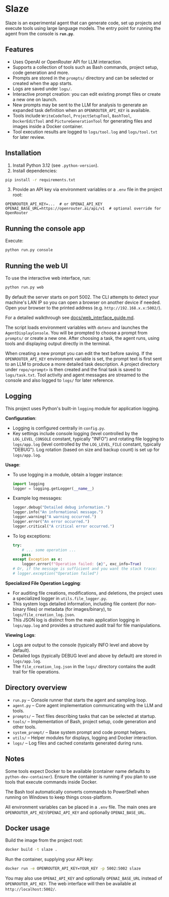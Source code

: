 # Slaze

Slaze is an experimental agent that can generate code, set up projects and execute tools using large language models. The entry point for running the agent from the console is **`run.py`**.

## Features

- Uses OpenAI or OpenRouter API for LLM interaction.
- Supports a collection of tools such as Bash commands, project setup, code generation and more.
- Prompts are stored in the `prompts/` directory and can be selected or created when the app starts.
- Logs are saved under `logs/`.
- Interactive prompt creation: you can edit existing prompt files or create a new one on launch.
- New prompts may be sent to the LLM for analysis to generate an expanded task definition when an
  `OPENROUTER_API_KEY` is available.
- Tools include `WriteCodeTool`, `ProjectSetupTool`, `BashTool`, `DockerEditTool` and
  `PictureGenerationTool` for generating files and images inside a Docker container.
- Tool execution results are logged to `logs/tool.log` and `logs/tool.txt` for later review.

## Installation

1. Install Python 3.12 (see `.python-version`).
2. Install dependencies:

```bash
pip install -r requirements.txt
```

3. Provide an API key via environment variables or a `.env` file in the project root:

```
OPENROUTER_API_KEY=...  # or OPENAI_API_KEY
OPENAI_BASE_URL=https://openrouter.ai/api/v1  # optional override for OpenRouter
```

## Running the console app

Execute:

```bash
python run.py console
```

## Running the web UI

To use the interactive web interface, run:

```bash
python run.py web
```

By default the server starts on port 5002. The CLI attempts to detect your
machine's LAN IP so you can open a browser on another device if needed.
Open your browser to the printed address (e.g. `http://192.168.x.x:5002/`).

For a detailed walkthrough see [docs/web_interface_guide.md](docs/web_interface_guide.md).

The script loads environment variables with `dotenv` and launches the `AgentDisplayConsole`. You will be prompted to choose a prompt from `prompts/` or create a new one. After choosing a task, the agent runs, using tools and displaying output directly in the terminal.

When creating a new prompt you can edit the text before saving. If the
`OPENROUTER_API_KEY` environment variable is set, the prompt text is first sent
to an LLM to produce a more detailed task description. A project directory under
`repo/<prompt>` is then created and the final task is saved to `logs/task.txt`.
Tool activity and agent messages are streamed to the console and also logged to
`logs/` for later reference.

## Logging

This project uses Python's built-in `logging` module for application logging.

**Configuration**:
*   Logging is configured centrally in `config.py`.
*   Key settings include console logging (level controlled by the `LOG_LEVEL_CONSOLE` constant, typically "INFO") and rotating file logging to `logs/app.log` (level controlled by the `LOG_LEVEL_FILE` constant, typically "DEBUG"). Log rotation (based on size and backup count) is set up for `logs/app.log`.

**Usage**:
*   To use logging in a module, obtain a logger instance:
    ```python
    import logging
    logger = logging.getLogger(__name__)
    ```
*   Example log messages:
    ```python
    logger.debug("Detailed debug information.")
    logger.info("An informational message.")
    logger.warning("A warning occurred.")
    logger.error("An error occurred.")
    logger.critical("A critical error occurred.")
    ```
*   To log exceptions:
    ```python
    try:
        # ... some operation ...
        pass
    except Exception as e:
        logger.error(f"Operation failed: {e}", exc_info=True)
    # Or, if the message is sufficient and you want the stack trace:
    # logger.exception("Operation failed")
    ```

**Specialized File Operation Logging**:
*   For auditing file creations, modifications, and deletions, the project uses a specialized logger in `utils.file_logger.py`.
*   This system logs detailed information, including file content (for non-binary files) or metadata (for images/binary), to `logs/file_creation_log.json`.
*   This JSON log is distinct from the main application logging in `logs/app.log` and provides a structured audit trail for file manipulations.

**Viewing Logs**:
*   Logs are output to the console (typically INFO level and above by default).
*   Detailed logs (typically DEBUG level and above by default) are stored in `logs/app.log`.
*   The `file_creation_log.json` in the `logs/` directory contains the audit trail for file operations.

## Directory overview

- `run.py` – Console runner that starts the agent and sampling loop.
- `agent.py` – Core agent implementation communicating with the LLM and tools.
- `prompts/` – Text files describing tasks that can be selected at startup.
- `tools/` – Implementation of Bash, project setup, code generation and other tools.
- `system_prompt/` – Base system prompt and code prompt helpers.
- `utils/` – Helper modules for displays, logging and Docker interaction.
- `logs/` – Log files and cached constants generated during runs.

## Notes

Some tools expect Docker to be available (container name defaults to
`python-dev-container`). Ensure the container is running if you plan to use tools
that execute commands inside Docker.

The Bash tool automatically converts commands to PowerShell when running on
Windows to keep things cross-platform.

All environment variables can be placed in a `.env` file. The main ones are
`OPENROUTER_API_KEY`/`OPENAI_API_KEY` and optionally `OPENAI_BASE_URL`.


## Docker usage

Build the image from the project root:

```bash
docker build -t slaze .
```

Run the container, supplying your API key:

```bash
docker run -e OPENROUTER_API_KEY=YOUR_KEY -p 5002:5002 slaze
```

You may also use `OPENAI_API_KEY` and optionally `OPENAI_BASE_URL` instead of
`OPENROUTER_API_KEY`. The web interface will then be available at
`http://localhost:5002/`.

